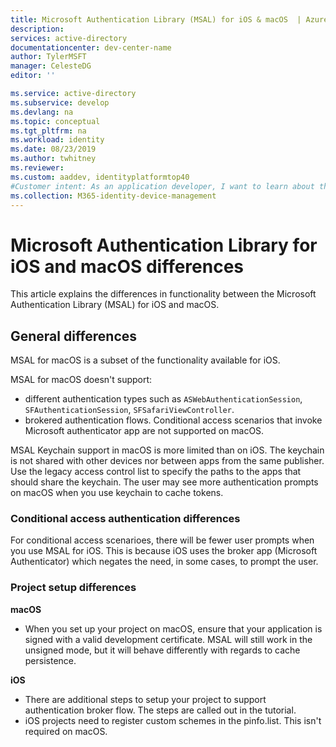 ```yaml
---
title: Microsoft Authentication Library (MSAL) for iOS & macOS  | Azure
description: 
services: active-directory
documentationcenter: dev-center-name
author: TylerMSFT
manager: CelesteDG
editor: ''

ms.service: active-directory
ms.subservice: develop
ms.devlang: na
ms.topic: conceptual
ms.tgt_pltfrm: na
ms.workload: identity
ms.date: 08/23/2019
ms.author: twhitney
ms.reviewer: 
ms.custom: aaddev, identityplatformtop40
#Customer intent: As an application developer, I want to learn about the Microsoft Authentication Library for macOS and iOS differences so I can decide if this platform meets my application development needs and requirements.
ms.collection: M365-identity-device-management
---
```


# Microsoft Authentication Library for iOS and macOS differences

This article explains the differences in functionality between the Microsoft Authentication Library (MSAL) for iOS and macOS.

## General differences

MSAL for macOS is a subset of the functionality available for iOS.

MSAL for macOS doesn't support:

- different authentication types such as `ASWebAuthenticationSession`, `SFAuthenticationSession`, `SFSafariViewController`.
- brokered authentication flows. Conditional access scenarios that invoke Microsoft authenticator app are not supported on macOS.

MSAL Keychain support in macOS is more limited than on iOS. The keychain is not shared with other devices nor between apps from the same publisher. Use the legacy access control list to specify the paths to the apps that should share the keychain. The user may see more authentication prompts on macOS when you use keychain to cache tokens.

### Conditional access authentication differences

For conditional access scenarioes, there will be fewer user prompts when you use MSAL for iOS. This is because iOS uses the broker app (Microsoft Authenticator) which negates the need, in some cases, to prompt the user.

### Project setup differences

**macOS**

- When you set up your project on macOS, ensure that your application is signed with a valid development certificate. MSAL will still work in the unsigned mode, but it will behave differently with regards to cache persistence.

**iOS**

- There are additional steps to setup your project to support authentication broker flow. The steps are called out in the tutorial.
- iOS projects need to register custom schemes in the pinfo.list. This isn't required on macOS.